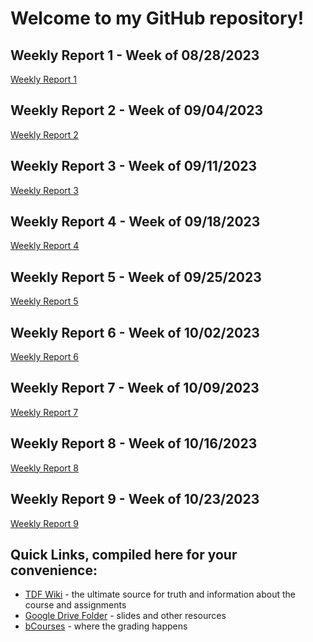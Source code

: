 # Welcome to my GitHub repository!

## Weekly Report 1 - Week of 08/28/2023 ##
[Weekly Report 1](weekly-reports/weekly-report-1.md)

## Weekly Report 2 - Week of 09/04/2023 ##
[Weekly Report 2](weekly-reports/weekly-report-2.md)

## Weekly Report 3 - Week of 09/11/2023 ##
[Weekly Report 3](weekly-reports/weekly-report-3.md)

## Weekly Report 4 - Week of 09/18/2023 ##
[Weekly Report 4](weekly-reports/weekly-report-4.md)

## Weekly Report 5 - Week of 09/25/2023 ##
[Weekly Report 5](weekly-reports/weekly-report-5.md)

## Weekly Report 6 - Week of 10/02/2023 ##
[Weekly Report 6](weekly-reports/weekly-report-6.md)

## Weekly Report 7 - Week of 10/09/2023 ##
[Weekly Report 7](weekly-reports/weekly-report-7.md)

## Weekly Report 8 - Week of 10/16/2023 ##
[Weekly Report 8](weekly-reports/weekly-report-8.md)

## Weekly Report 9 - Week of 10/23/2023 ##
[Weekly Report 9](weekly-reports/weekly-report-9.md)

## Quick Links, compiled here for your convenience: ##

- [TDF Wiki](https://github.com/Berkeley-MDes/desinv-202/wiki) - the ultimate source for truth and information about the course and assignments
- [Google Drive Folder](https://drive.google.com/drive/folders/1OjFgu4llHn-2WayQFVWRKFyOkQ_WaQRx?usp=drive_link) - slides and other resources
- [bCourses](https://bcourses.berkeley.edu/courses/1528355) - where the grading happens


